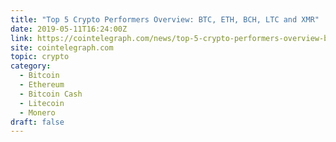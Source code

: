 ```yaml
---
title: "Top 5 Crypto Performers Overview: BTC, ETH, BCH, LTC and XMR"
date: 2019-05-11T16:24:00Z
link: https://cointelegraph.com/news/top-5-crypto-performers-overview-btc-eth-bch-ltc-and-xmr?utm_medium=RSS&utm_source=hune
site: cointelegraph.com
topic: crypto
category:
  - Bitcoin
  - Ethereum
  - Bitcoin Cash
  - Litecoin
  - Monero
draft: false
---
```

